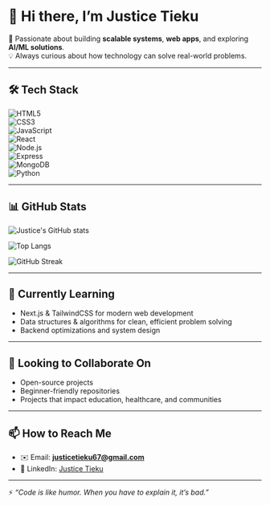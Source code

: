 # 👋 Hi there, I’m Justice Tieku  

🚀 Passionate about building **scalable systems**, **web apps**, and exploring **AI/ML solutions**.  
💡 Always curious about how technology can solve real-world problems.  

---

## 🛠️ Tech Stack  
![HTML5](https://img.shields.io/badge/-HTML5-E34F26?style=flat&logo=html5&logoColor=white)  
![CSS3](https://img.shields.io/badge/-CSS3-1572B6?style=flat&logo=css3&logoColor=white)  
![JavaScript](https://img.shields.io/badge/-JavaScript-F7DF1E?style=flat&logo=javascript&logoColor=black)  
![React](https://img.shields.io/badge/-React-61DAFB?style=flat&logo=react&logoColor=black)  
![Node.js](https://img.shields.io/badge/-Node.js-339933?style=flat&logo=node.js&logoColor=white)  
![Express](https://img.shields.io/badge/-Express-000000?style=flat&logo=express&logoColor=white)  
![MongoDB](https://img.shields.io/badge/-MongoDB-47A248?style=flat&logo=mongodb&logoColor=white)  
![Python](https://img.shields.io/badge/-Python-3776AB?style=flat&logo=python&logoColor=white)  

---

## 📊 GitHub Stats  
![Justice's GitHub stats](https://github-readme-stats.vercel.app/api?username=justice-tieku&show_icons=true&theme=radical)  

![Top Langs](https://github-readme-stats.vercel.app/api/top-langs/?username=justice-tieku&layout=compact&theme=radical)  

![GitHub Streak](https://github-readme-streak-stats.herokuapp.com/?user=justice-tieku&theme=radical)  

---

## 🌱 Currently Learning  
- Next.js & TailwindCSS for modern web development  
- Data structures & algorithms for clean, efficient problem solving  
- Backend optimizations and system design  

---

## 🤝 Looking to Collaborate On  
- Open-source projects  
- Beginner-friendly repositories  
- Projects that impact education, healthcare, and communities  

---

## 📫 How to Reach Me  
- ✉️ Email: **justicetieku67@gmail.com**
- 💼 LinkedIn: [Justice Tieku](https://www.linkedin.com/in/justice-tieku-ab963927a/)  

---

⚡ *“Code is like humor. When you have to explain it, it’s bad.”*  
